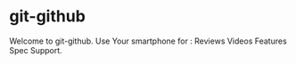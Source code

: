 # git-github
Welcome to git-github.
Use Your smartphone for : Reviews Videos Features Spec Support.
